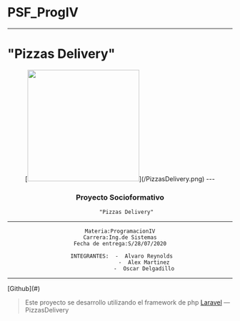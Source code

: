 # PSF\_**ProgIV**

---

# "**Pizzas Delivery**"

<center>
[<img src="PizzasDelivery.png" width="250"/>](/PizzasDelivery.png)
---
</center>

<center>

### Proyecto Socioformativo

        "Pizzas Delivery"

---

    Materia:ProgramacionIV
    Carrera:Ing.de Sistemas
    Fecha de entrega:S/28/07/2020

     INTEGRANTES:  -  Alvaro Reynolds
                   -  Alex Martinez
                   -  Oscar Delgadillo

---
</center>
[Github](#)

> Este proyecto se desarrollo utilizando el framework de php [Laravel](https://laravel.com/docs/6.x) — PizzasDelivery
